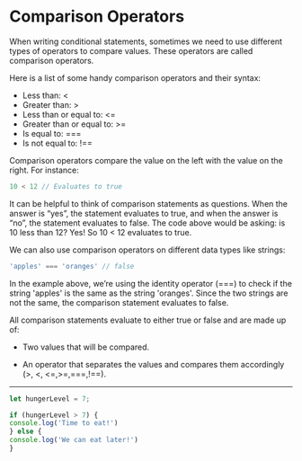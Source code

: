 # Comparison Operators
When writing conditional statements, sometimes we need to use different types of operators to compare values. These operators are called comparison operators.

Here is a list of some handy comparison operators and their syntax:

* Less than: <
* Greater than: >
* Less than or equal to: <=
* Greater than or equal to: >=
* Is equal to: ===
* Is not equal to: !==

Comparison operators compare the value on the left with the value on the right. For instance:

```js
10 < 12 // Evaluates to true
```

It can be helpful to think of comparison statements as questions. When the answer is “yes”, the statement evaluates to true, and when the answer is “no”, the statement evaluates to false. The code above would be asking: is 10 less than 12? Yes! So 10 < 12 evaluates to true.

We can also use comparison operators on different data types like strings:

```js
'apples' === 'oranges' // false
```

In the example above, we’re using the identity operator (===) to check if the string 'apples' is the same as the string 'oranges'. Since the two strings are not the same, the comparison statement evaluates to false.

All comparison statements evaluate to either true or false and are made up of:

* Two values that will be compared.

* An operator that separates the values and compares them accordingly (>, <, <=,>=,===,!==).

***

```js
let hungerLevel = 7;

if (hungerLevel > 7) {
console.log('Time to eat!')
} else {
console.log('We can eat later!')
}
```